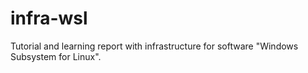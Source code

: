 # infra-wsl
Tutorial and learning report with infrastructure for software "Windows Subsystem for Linux".
